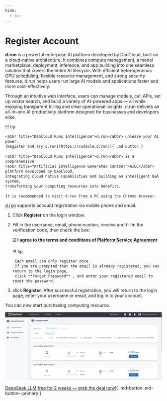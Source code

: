 ```yaml
---
hide:
  - toc
---
```


# Register Account

**d.run** is a powerful enterprise AI platform developed by DaoCloud, built on a cloud-native architecture.
It combines compute management, a model marketplace, deployment, inference, and app building into one
seamless solution that covers the entire AI lifecycle. With efficient heterogeneous GPU scheduling,
flexible resource management, and strong security features, d.run helps users run large AI models
and applications faster and more cost-effectively.

Through an intuitive web interface, users can manage models, call APIs, set up vector search,
and build a variety of AI-powered apps — all while enjoying transparent billing and clear
operational insights. d.run delivers an all-in-one AI productivity platform designed for
businesses and developers alike.

!!! tip

    <abbr title="DaoCloud Runs Intelligence">d.run</abbr> unlease your AI power.
    [Register and Try d.run](https://console.d.run/){ .md-button }
    
    <abbr title="DaoCloud Runs Intelligence">d.run</abbr> is a comprehensive
    <abbr title="Artificial Intelligence Generated Content">AIGC</abbr> platform developed by DaoCloud,
    integrating cloud native capabilities and building an intelligent Q&A system,
    transforming your computing resources into benefits.

    It is recommended to visit d.run from a PC using the Chrome browser.

<abbr title="DaoCloud Runs Intelligence">d.run</abbr> supports account registration via mobile phone and email.

1. Click **Register** on the login window.
1. Fill in the username, email, phone number, receive and fill in the verification code,
   then check the box:
   
    ☑️ **I agree to the terms and conditions of [Platform Service Agreement](./service/index.md)**

    !!! tip
    
        Each email can only register once.
        If you are prompted that the email is already registered, you can return to the login page,
        click **Forgot Password** , and enter your registered email to reset the password.

1. click **Register**. After successful registration, you will return to the login page, enter your username or email, and log in to your account.

You can now start purchasing computing resource.

![market](./images/regis01.png)

[DeepSeek LLM free for 2 weeks — grab the deal now!](https://console.d.run/){ .md-button .md-button--primary }
